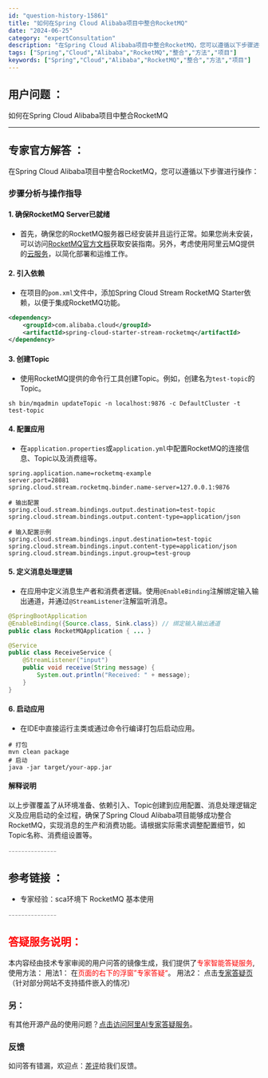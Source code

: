 ```yaml
---
id: "question-history-15861"
title: "如何在Spring Cloud Alibaba项目中整合RocketMQ"
date: "2024-06-25"
category: "expertConsultation"
description: "在Spring Cloud Alibaba项目中整合RocketMQ，您可以遵循以下步骤进行操作：### 步骤分析与操作指导#### 1. **确保RocketMQ Server已就绪**   - 首先，确保您的RocketMQ服务器已经安装并且运行正常。如果您尚未安装，可以访问[RocketMQ官"
tags: ["Spring","Cloud","Alibaba","RocketMQ","整合","方法","项目"]
keywords: ["Spring","Cloud","Alibaba","RocketMQ","整合","方法","项目"]
---
```


## 用户问题 ： 
 如何在Spring Cloud Alibaba项目中整合RocketMQ  

---------------
## 专家官方解答 ：

在Spring Cloud Alibaba项目中整合RocketMQ，您可以遵循以下步骤进行操作：

### 步骤分析与操作指导

#### 1. **确保RocketMQ Server已就绪**
   - 首先，确保您的RocketMQ服务器已经安装并且运行正常。如果您尚未安装，可以访问[RocketMQ官方文档](https://rocketmq.apache.org/zh/docs/deploymentOperations/01deploy)获取安装指南。另外，考虑使用阿里云MQ提供的[云服务](https://www.aliyun.com/product/rocketmq?utm_content=se_1009650370)，以简化部署和运维工作。

#### 2. **引入依赖**
   - 在项目的`pom.xml`文件中，添加Spring Cloud Stream RocketMQ Starter依赖，以便于集成RocketMQ功能。
   ```xml
   <dependency>
       <groupId>com.alibaba.cloud</groupId>
       <artifactId>spring-cloud-starter-stream-rocketmq</artifactId>
   </dependency>
   ```

#### 3. **创建Topic**
   - 使用RocketMQ提供的命令行工具创建Topic。例如，创建名为`test-topic`的Topic。
   ```shell
   sh bin/mqadmin updateTopic -n localhost:9876 -c DefaultCluster -t test-topic
   ```

#### 4. **配置应用**
   - 在`application.properties`或`application.yml`中配置RocketMQ的连接信息、Topic以及消费组等。
   ```properties
   spring.application.name=rocketmq-example
   server.port=28081
   spring.cloud.stream.rocketmq.binder.name-server=127.0.0.1:9876
   
   # 输出配置
   spring.cloud.stream.bindings.output.destination=test-topic
   spring.cloud.stream.bindings.output.content-type=application/json
   
   # 输入配置示例
   spring.cloud.stream.bindings.input.destination=test-topic
   spring.cloud.stream.bindings.input.content-type=application/json
   spring.cloud.stream.bindings.input.group=test-group
   ```

#### 5. **定义消息处理逻辑**
   - 在应用中定义消息生产者和消费者逻辑。使用`@EnableBinding`注解绑定输入输出通道，并通过`@StreamListener`注解监听消息。
   ```java
   @SpringBootApplication
   @EnableBinding({Source.class, Sink.class}) // 绑定输入输出通道
   public class RocketMQApplication { ... }

   @Service
   public class ReceiveService {
       @StreamListener("input")
       public void receive(String message) {
           System.out.println("Received: " + message);
       }
   }
   ```

#### 6. **启动应用**
   - 在IDE中直接运行主类或通过命令行编译打包后启动应用。
   
   ```shell
   # 打包
   mvn clean package
   # 启动
   java -jar target/your-app.jar
   ```

#### 解释说明
以上步骤覆盖了从环境准备、依赖引入、Topic创建到应用配置、消息处理逻辑定义及应用启动的全过程，确保了Spring Cloud Alibaba项目能够成功整合RocketMQ，实现消息的生产和消费功能。请根据实际需求调整配置细节，如Topic名称、消费组设置等。


<font color="#949494">---------------</font> 


## 参考链接 ：

* 专家经验：sca环境下 RocketMQ 基本使用 


 <font color="#949494">---------------</font> 
 


## <font color="#FF0000">答疑服务说明：</font> 

本内容经由技术专家审阅的用户问答的镜像生成，我们提供了<font color="#FF0000">专家智能答疑服务</font>,使用方法：
用法1： 在<font color="#FF0000">页面的右下的浮窗”专家答疑“</font>。
用法2： 点击[专家答疑页](https://answer.opensource.alibaba.com/docs/intro)（针对部分网站不支持插件嵌入的情况）
### 另：


有其他开源产品的使用问题？[点击访问阿里AI专家答疑服务](https://answer.opensource.alibaba.com/docs/intro)。
### 反馈
如问答有错漏，欢迎点：[差评](https://ai.nacos.io/user/feedbackByEnhancerGradePOJOID?enhancerGradePOJOId=15877)给我们反馈。
